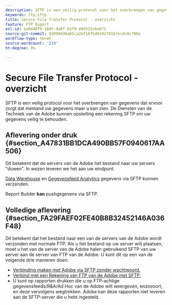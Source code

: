 ```yaml
---
description: SFTP is een veilig protocol voor het overbrengen van gegevens dat ervoor zorgt dat niemand uw gegevens maar u kan zien. De Diensten van de Techniek van de Adobe kunnen opstelling een rekening SFTP om uw gegevens veilig te behouden.
keywords: ftp;sftp
title: Secure File Transfer Protocol - overzicht
feature: FTP Export
exl-id: ea0448f9-1685-4a8f-b2f9-49d315c6ab71
source-git-commit: 93099d36a65ca2bf16fbd6342f01bfecdc8c798e
workflow-type: tm+mt
source-wordcount: '219'
ht-degree: 0%

---
```


# Secure File Transfer Protocol - overzicht

SFTP is een veilig protocol voor het overbrengen van gegevens dat ervoor zorgt dat niemand uw gegevens maar u kan zien. De Diensten van de Techniek van de Adobe kunnen opstelling een rekening SFTP om uw gegevens veilig te behouden.

## Aflevering onder druk {#section_A47831BB1DCA490BB57F0940617AA506}

Dit betekent dat de servers van de Adobe het bestand naar uw servers &quot;duwen&quot;. In wezen leveren we het aan uw eindpunt.

[Data Warehouse](/help/export/ftp-and-sftp/c-sftp/ftp-sftp-dw.md) en [Gegevensfeed Analytics](https://experienceleague.adobe.com/docs/analytics/export/analytics-data-feed/data-feed-overview.html) gegevens via SFTP kunnen verzenden.

Report Builder **kan** pushgegevens via SFTP.

## Volledige aflevering {#section_FA29FAEF02FE40B8B32452146A036F48}

Dit betekent dat het bestand naar een van de servers van de Adobe wordt verzonden met normale FTP. Als u het bestand op uw server wilt plaatsen, moet u het van de server van de Adobe halen gebruikend SFTP van uw server aan de server van FTP van de Adobe. U kunt dit op een van de volgende drie manieren doen:

* [Verbinding maken met Adobe via SFTP zonder wachtwoord.](/help/export/ftp-and-sftp/c-sftp/ftp-sftp-cert-auth.md)
* [Verbind met een Rekening van FTP van de Adobe met SFTP.](/help/export/ftp-and-sftp/c-sftp/ftp-sftp-connect.md)
* U kunt op rapporten drukken die u op FTP-achtige gegevensfeeds/R&amp;A/Ad Hoc van de Adobe wilt weergeven, enzovoort, en deze vervolgens wegtrekken. Adobe kan deze rapporten niet leveren aan de SFTP-server die u hebt ingesteld.
